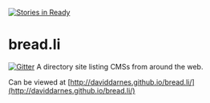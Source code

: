 [![Stories in Ready](https://badge.waffle.io/daviddarnes/bread.li.png?label=ready&title=Ready)](https://waffle.io/daviddarnes/bread.li)
# bread.li

[![Gitter](https://badges.gitter.im/Join%20Chat.svg)](https://gitter.im/daviddarnes/bread.li?utm_source=badge&utm_medium=badge&utm_campaign=pr-badge&utm_content=badge)
A directory site listing CMSs from around the web.

Can be viewed at [http://daviddarnes.github.io/bread.li/](http://daviddarnes.github.io/bread.li/)
